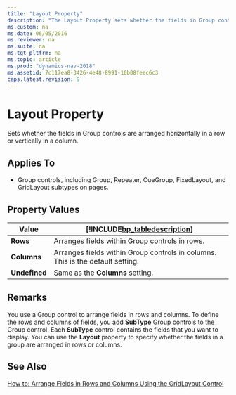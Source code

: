 ```yaml
---
title: "Layout Property"
description: "The Layout Property sets whether the fields in Group controls are arranged horizontally in a row or vertically in a column."
ms.custom: na
ms.date: 06/05/2016
ms.reviewer: na
ms.suite: na
ms.tgt_pltfrm: na
ms.topic: article
ms.prod: "dynamics-nav-2018"
ms.assetid: 7c117ea8-3426-4e48-8991-10b08feec6c3
caps.latest.revision: 9
---
```

# Layout Property
Sets whether the fields in Group controls are arranged horizontally in a row or vertically in a column.  
  
## Applies To  
  
-   Group controls, including Group, Repeater, CueGroup, FixedLayout, and GridLayout subtypes on pages.  
  
## Property Values  
  
|Value|[!INCLUDE[bp_tabledescription](includes/bp_tabledescription_md.md)]|  
|-----------|---------------------------------------|  
|**Rows**|Arranges fields within Group controls in rows.|  
|**Columns**|Arranges fields within Group controls in columns. This is the default setting.|  
|**Undefined**|Same as the **Columns** setting.|  
  
## Remarks  
 You use a Group control to arrange fields in rows and columns. To define the rows and columns of fields, you add **SubType** Group controls to the Group control. Each **SubType** control contains the fields that you want to display. You can use the **Layout** property to specify whether the fields in a group are arranged in rows or columns.  
  
## See Also  
 [How to: Arrange Fields in Rows and Columns Using the GridLayout Control](How-to--Arrange-Fields-in-Rows-and-Columns-Using-the-GridLayout-Control.md)